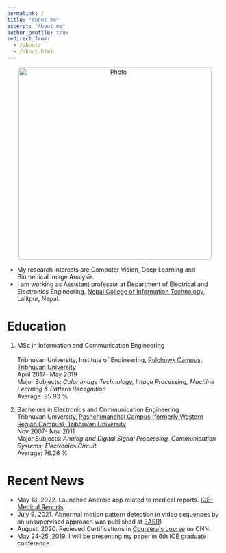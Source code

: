 ```yaml
---
permalink: /
title: "About me"
excerpt: "About me"
author_profile: true
redirect_from: 
  - /about/
  - /about.html
---
```


<p align="center">
  <img src="https://himalacharya.github.io/files/Himal_IMG.jpg?raw=true" alt="Photo" style="width: 450px;"/> 
</p>

*  My research interests are Computer Vision, Deep Learning and Biomedical Image Analysis.
*  I am working as Assistant professor at Department of Electrical and Electronics Engineering, [Nepal College of Information Technology](https://www.ncit.edu.np), Lalitpur, Nepal.

# Education
1.	MSc in Information and Communication Engineering <br />   
    Tribhuvan University, Institute of Engineering, [Pulchowk Campus, Tribhuvan University](https://www.pcampus.edu.np) <br />
    April 2017- May 2019 <br />
    Major Subjects: _Color Image Technology, Image Processing, Machine Learning & Pattern Recognition_ <br />
    Average: 85.93 %

2.	Bachelors in Electronics and Communication Engineering <br />
    Tribhuvan University, [Pashchimanchal Campus (formerly Western Region Campus), Tribhuvan University ](https://www.ioepas.edu.np/) <br />
    Nov 2007- Nov 2011 <br />
    Major Subjects: _Analog and Digital Signal Processing, Communication Systems, Electronics Circuit_ <br />
    Average: 76.26 %

# Recent News
* May 13, 2022. Launched Android app related to medical reports. [ICE-Medical Reports](https://play.google.com/store/apps/details?id=inc.techxonia.icemedicalreportsemergency).
* July 9, 2021. Abnormal motion pattern detection in video sequences by an unsupervised approach was published at [EASR](https://ph01.tci-thaijo.org/index.php/easr/article/view/241494))
* August, 2020. Recieved Certifications in [Coursera's course](https://www.coursera.org/account/accomplishments/certificate/7AZEXQ9UJNTV) on CNN.
* May 24-25 ,2019. I will be presenting my paper in 6th IOE graduate conference.
